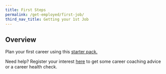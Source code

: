 ```yaml
---
title: First Steps
permalink: /get-employed/first-job/
third_nav_title: Getting your 1st Job
---
```


## Overview

Plan your first career using this [starter pack.](https://www.wsg.gov.sg/content/dam/ssg-wsg/wsg/general/WSG_CareerStarter_Pages%20for%20Web_V2501.pdf)


Need help? Register your interest [here](https://form.gov.sg/#!/5d8c8167f23aa800126bb9d9) to get some career coaching advice or a career health check.


